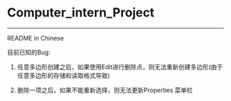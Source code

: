 # Computer_intern_Project







---

README in Chinese

目前已知的Bug: 

1. 任意多边形创建之后，如果使用Edit进行删除点，则无法重新创建多边形(由于任意多边形的存储和读取格式导致)

2. 删除一项之后，如果不能重新选择，则无法更新Properties 菜单栏
